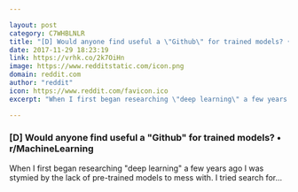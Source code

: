 ```yaml
---

layout: post
category: C7WHBLNLR
title: "[D] Would anyone find useful a \"Github\" for trained models? • r/MachineLearning"
date: 2017-11-29 18:23:19
link: https://vrhk.co/2k7OiHn
image: https://www.redditstatic.com/icon.png
domain: reddit.com
author: "reddit"
icon: https://www.reddit.com/favicon.ico
excerpt: "When I first began researching \"deep learning\" a few years ago I was stymied by the lack of pre-trained models to mess with. I tried search for..."

---
```


### [D] Would anyone find useful a "Github" for trained models? • r/MachineLearning

When I first began researching "deep learning" a few years ago I was stymied by the lack of pre-trained models to mess with. I tried search for...